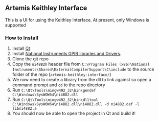 ## Artemis Keithley Interface ##

This is a UI for using the Keithley Interface. At present, only Windows is supported

### How to Install ###

1. Install [Qt](http://www.qt.io/)
2. Install [National Instruments GPIB libraries and Drivers](http://www.ni.com/product-documentation/5326/en/). 
3. Clone the git repo
4. Copy the `ni4882h` header file from `C:\Program Files (x86)\National Instruments\Shared\ExternalCompilerSupport\C\include` to the source folder of the repo (`artemis-keithley-interface/`)
5. We now need to create a library from the dll to link against so open a command prompt and `cd` to the repo directory
5. Run `C:\Qt\Tools\mingw492_32\bin\gendef C:\Windows\SysWOW64\ni4882.dll`
6. Run `C:\Qt\Tools\mingw492_32\bin\dlltool C:\Windows\SysWOW64\ni4882.dll\ni4882.dll -d ni4882.def -l libni4882.a`
7. You should now be able to open the project in Qt and build it!
